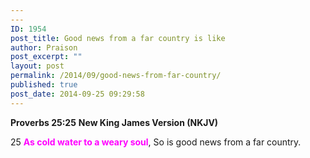 ```yaml
---
---
ID: 1954
post_title: Good news from a far country is like
author: Praison
post_excerpt: ""
layout: post
permalink: /2014/09/good-news-from-far-country/
published: true
post_date: 2014-09-25 09:29:58
---
```

<strong>Proverbs 25:25</strong>
<strong> New King James Version (NKJV)</strong>

25 <span style="color: #ff00ff;"><strong>As cold water to a weary soul</strong></span>,
So is good news from a far country.